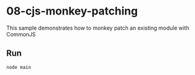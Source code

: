 # 08-cjs-monkey-patching

This sample demonstrates how to monkey patch an existing module with CommonJS

## Run

```bash
node main
```
